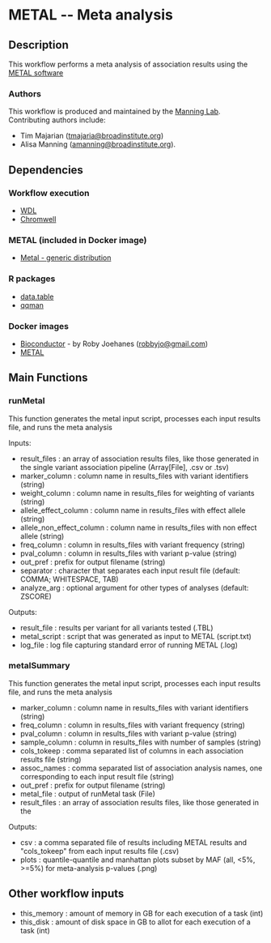 # METAL -- Meta analysis

## Description 

This workflow performs a meta analysis of association results using the [METAL software](http://csg.sph.umich.edu/abecasis/metal/)

### Authors

This workflow is produced and maintained by the [Manning Lab](https://manning-lab.github.io/). Contributing authors include:

* Tim Majarian (tmajaria@broadinstitute.org)
* Alisa Manning (amanning@broadinstitute.org).

## Dependencies

### Workflow execution

* [WDL](https://software.broadinstitute.org/wdl/documentation/quickstart)
* [Chromwell](http://cromwell.readthedocs.io/en/develop/)

### METAL (included in Docker image)

* [Metal - generic distribution](http://csg.sph.umich.edu/abecasis/metal/download/)

### R packages

* [data.table](https://cran.r-project.org/web/packages/data.table/index.html)
* [qqman](https://cran.r-project.org/web/packages/qqman/index.html)

### Docker images

* [Bioconductor](https://hub.docker.com/r/robbyjo/r-mkl-bioconductor/) - by Roby Joehanes (robbyjo@gmail.com)
* [METAL](https://hub.docker.com/r/tmajarian/metal/)

## Main Functions

### runMetal

This function generates the metal input script, processes each input results file, and runs the meta analysis

Inputs:
* result_files : an array of association results files, like those generated in the single variant association pipeline (Array[File], .csv or .tsv)
* marker_column : column name in results_files with variant identifiers (string)
* weight_column : column name in results_files for weighting of variants (string)
* allele_effect_column : column name in results_files with effect allele (string)
* allele_non_effect_column : column name in results_files with non effect allele (string)
* freq_column : column in results_files with variant frequency (string)
* pval_column : column in results_files with variant p-value (string)
* out_pref : prefix for output filename (string)
* separator : character that separates each input result file (default: COMMA; WHITESPACE, TAB)
* analyze_arg : optional argument for other types of analyses (default: ZSCORE)

Outputs:
* result_file : results per variant for all variants tested (.TBL)
* metal_script : script that was generated as input to METAL (script.txt)
* log_file : log file capturing standard error of running METAL (.log)

### metalSummary

This function generates the metal input script, processes each input results file, and runs the meta analysis

* marker_column : column name in results_files with variant identifiers (string)
* freq_column : column in results_files with variant frequency (string)
* pval_column : column in results_files with variant p-value (string)
* sample_column : column in results_files with number of samples (string)
* cols_tokeep : comma separated list of columns in each association results file (string)
* assoc_names : comma separated list of association analysis names, one corresponding to each input result file (string)
* out_pref : prefix for output filename (string)
* metal_file : output of runMetal task (File)
* result_files : an array of association results files, like those generated in the 

Outputs:
* csv : a comma separated file of results including METAL results and "cols_tokeep" from each input results file (.csv)
* plots : quantile-quantile and manhattan plots subset by MAF (all, <5%, >=5%) for meta-analysis p-values (.png)

## Other workflow inputs

* this_memory : amount of memory in GB for each execution of a task (int)
* this_disk : amount of disk space in GB to allot for each execution of a task (int)



